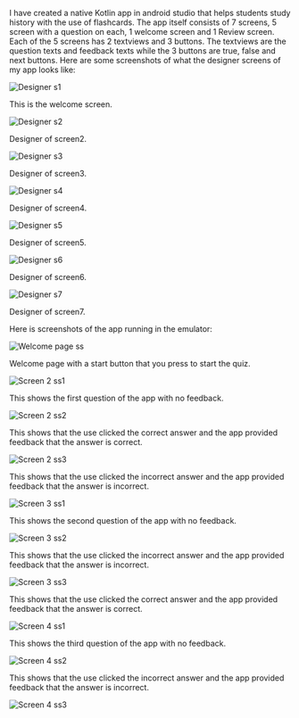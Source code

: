I have created a native Kotlin app in android studio that helps students study history with the use of flashcards. The app itself consists of 7 screens, 5 screen with a question on each, 1 welcome screen and 1 Review screen. Each of the 5 screens has 2 textviews and 3 buttons. The textviews are the question texts and feedback texts while the 3 buttons are true, false and next buttons. 
Here are some screenshots of what the designer screens of my app looks like:

![Designer s1](https://github.com/user-attachments/assets/2f91ca4e-fbc0-4139-a769-b1dc6fb88cec)


This is the welcome screen.


![Designer s2](https://github.com/user-attachments/assets/04ae228f-6e34-4fb8-9938-54c2433f3929)


Designer of screen2.


![Designer s3](https://github.com/user-attachments/assets/7ca973a6-ab8d-4dd8-8834-ae0a88f2c887)


Designer of screen3.


![Designer s4](https://github.com/user-attachments/assets/675c406a-4074-499a-886e-27c765e50c21)


Designer of screen4.


![Designer s5](https://github.com/user-attachments/assets/0e6f5b46-8e99-4087-b337-c1375c088520)


Designer of screen5.


![Designer s6](https://github.com/user-attachments/assets/70a73fe5-1375-4349-a249-f48c47bc0a7f)


Designer of screen6.


![Designer s7](https://github.com/user-attachments/assets/5e1ffa04-2b4d-4762-a955-10baa2ae6cc5)


Designer of screen7.


Here is screenshots of the app running in the emulator:


![Welcome page ss](https://github.com/user-attachments/assets/ec6458ab-830d-4e20-9316-2032beb06632)


Welcome page with a start button that you press to start the quiz.


![Screen 2 ss1](https://github.com/user-attachments/assets/28bae111-13c5-4b86-bcea-9af2b09a5f97)


This shows the first question of the app with no feedback.


![Screen 2 ss2](https://github.com/user-attachments/assets/9e76d856-3f83-41dd-8c59-31610cd951ee)


This shows that the use clicked the correct answer and the app provided feedback that the answer is correct.


![Screen 2 ss3](https://github.com/user-attachments/assets/c5cf2cdf-2cdc-43e9-a35d-95f1ef3419e6)


This shows that the use clicked the incorrect answer and the app provided feedback that the answer is incorrect.


![Screen 3 ss1](https://github.com/user-attachments/assets/cf1d4e6d-2340-43fd-9ce5-ef2f5e25941b)


This shows the second question of the app with no feedback.


![Screen 3 ss2](https://github.com/user-attachments/assets/4de7a5a1-0cd4-4cf4-978c-2171d7448c3d)


This shows that the use clicked the incorrect answer and the app provided feedback that the answer is incorrect.


![Screen 3 ss3](https://github.com/user-attachments/assets/038c68b1-38fd-4f1f-ba88-c74cc41e2a96)


This shows that the use clicked the correct answer and the app provided feedback that the answer is correct.


![Screen 4 ss1](https://github.com/user-attachments/assets/fdb00bef-bc95-4481-93cb-7ef897efa0c0)


This shows the third question of the app with no feedback.


![Screen 4 ss2](https://github.com/user-attachments/assets/aa7c0c87-9cc3-4ab2-9a42-db779968c5b5)


This shows that the use clicked the incorrect answer and the app provided feedback that the answer is incorrect.


![Screen 4 ss3](https://github.com/user-attachments/assets/858b1e0d-c970-4a6b-8ede-05fade0188ae)























